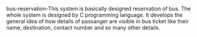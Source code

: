bus-reservation-This system is basically designed reservation of bus. The whole system is designed by C programming language. It develops the general idea of how details of passanger  are  visible in bus ticket like their name, destination, contact number and so many other details.
